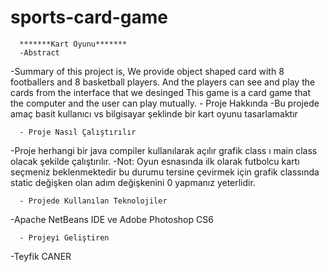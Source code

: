 # sports-card-game
      *******Kart Oyunu*******
      -Abstract
-Summary of this project is, We provide object shaped card with 8 footballers and 8 basketball
players. And the players can see and play the cards from the interface that we desinged This game
is a card game that the computer and the user can play mutually.
      - Proje Hakkında
-Bu projede amaç basit kullanıcı vs bilgisayar şeklinde bir kart oyunu tasarlamaktır

      - Proje Nasıl Çalıştırılır
-Proje herhangi bir java compiler kullanılarak açılır grafik class ı main class olacak şekilde 
çalıştırılır.
-Not: Oyun esnasında ilk olarak futbolcu kartı seçmeniz beklenmektedir bu durumu tersine çevirmek 
için grafik classında static değişken olan adım değişkenini 0 yapmanız yeterlidir.

      - Projede Kullanılan Teknolojiler
-Apache NetBeans IDE ve Adobe Photoshop CS6

      - Projeyi Geliştiren
-Teyfik CANER
